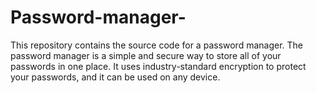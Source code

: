 # Password-manager-
This repository contains the source code for a password manager. The password manager is a simple and secure way to store all of your passwords in one place. It uses industry-standard encryption to protect your passwords, and it can be used on any device.
